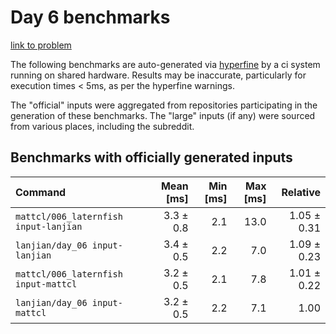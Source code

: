 # Day 6 benchmarks

[link to problem](http://adventofcode.com/2021/day/6)

The following benchmarks are auto-generated via [hyperfine](https://github.com/sharkdp/hyperfine) by a ci system running on shared hardware. Results may be inaccurate, particularly for execution times < 5ms, as per the hyperfine warnings.

The "official" inputs were aggregated from repositories participating in the generation of these benchmarks. The "large" inputs (if any) were sourced from various places, including the subreddit.

## Benchmarks with officially generated inputs
| Command | Mean [ms] | Min [ms] | Max [ms] | Relative |
|:---|---:|---:|---:|---:|
| `mattcl/006_laternfish input-lanjian` | 3.3 ± 0.8 | 2.1 | 13.0 | 1.05 ± 0.31 |
| `lanjian/day_06 input-lanjian` | 3.4 ± 0.5 | 2.2 | 7.0 | 1.09 ± 0.23 |
| `mattcl/006_laternfish input-mattcl` | 3.2 ± 0.5 | 2.1 | 7.8 | 1.01 ± 0.22 |
| `lanjian/day_06 input-mattcl` | 3.2 ± 0.5 | 2.2 | 7.1 | 1.00 |
